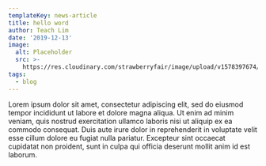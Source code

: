 ```yaml
---
templateKey: news-article
title: hello word
author: Teach Lim
date: '2019-12-13'
image:
  alt: Placeholder
  src: >-
    https://res.cloudinary.com/strawberryfair/image/upload/v1578397674/cartoon-tree_e7exqs.jpg
tags:
  - blog
---
```

Lorem ipsum dolor sit amet, consectetur adipiscing elit, sed do eiusmod tempor 
incididunt ut labore et dolore magna aliqua. Ut enim ad minim veniam, quis 
nostrud exercitation ullamco laboris nisi ut aliquip ex ea commodo consequat. 
Duis aute irure dolor in reprehenderit in voluptate velit esse cillum dolore 
eu fugiat nulla pariatur. Excepteur sint occaecat cupidatat non proident, 
sunt in culpa qui officia deserunt mollit anim id est laborum.
